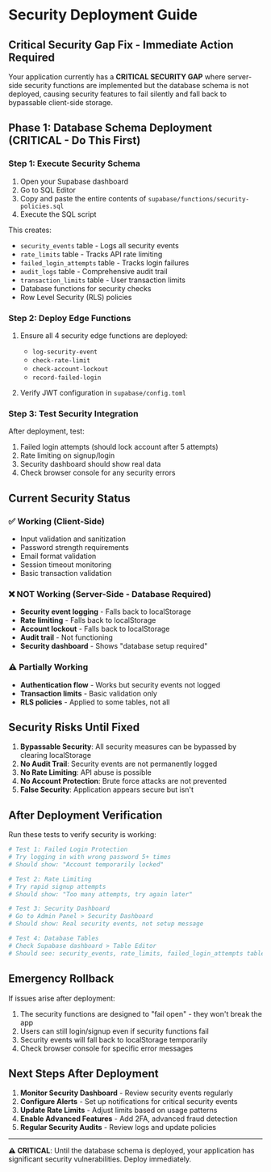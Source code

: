 # Security Deployment Guide

## Critical Security Gap Fix - Immediate Action Required

Your application currently has a **CRITICAL SECURITY GAP** where server-side security functions are implemented but the database schema is not deployed, causing security features to fail silently and fall back to bypassable client-side storage.

## Phase 1: Database Schema Deployment (CRITICAL - Do This First)

### Step 1: Execute Security Schema
1. Open your Supabase dashboard
2. Go to SQL Editor
3. Copy and paste the entire contents of `supabase/functions/security-policies.sql`
4. Execute the SQL script

This creates:
- `security_events` table - Logs all security events
- `rate_limits` table - Tracks API rate limiting
- `failed_login_attempts` table - Tracks login failures
- `audit_logs` table - Comprehensive audit trail
- `transaction_limits` table - User transaction limits
- Database functions for security checks
- Row Level Security (RLS) policies

### Step 2: Deploy Edge Functions
1. Ensure all 4 security edge functions are deployed:
   - `log-security-event`
   - `check-rate-limit` 
   - `check-account-lockout`
   - `record-failed-login`

2. Verify JWT configuration in `supabase/config.toml`

### Step 3: Test Security Integration
After deployment, test:
1. Failed login attempts (should lock account after 5 attempts)
2. Rate limiting on signup/login
3. Security dashboard should show real data
4. Check browser console for any security errors

## Current Security Status

### ✅ Working (Client-Side)
- Input validation and sanitization
- Password strength requirements
- Email format validation
- Session timeout monitoring
- Basic transaction validation

### ❌ NOT Working (Server-Side - Database Required)
- **Security event logging** - Falls back to localStorage
- **Rate limiting** - Falls back to localStorage
- **Account lockout** - Falls back to localStorage
- **Audit trail** - Not functioning
- **Security dashboard** - Shows "database setup required"

### ⚠️ Partially Working
- **Authentication flow** - Works but security events not logged
- **Transaction limits** - Basic validation only
- **RLS policies** - Applied to some tables, not all

## Security Risks Until Fixed

1. **Bypassable Security**: All security measures can be bypassed by clearing localStorage
2. **No Audit Trail**: Security events are not permanently logged
3. **No Rate Limiting**: API abuse is possible
4. **No Account Protection**: Brute force attacks are not prevented
5. **False Security**: Application appears secure but isn't

## After Deployment Verification

Run these tests to verify security is working:

```bash
# Test 1: Failed Login Protection
# Try logging in with wrong password 5+ times
# Should show: "Account temporarily locked"

# Test 2: Rate Limiting
# Try rapid signup attempts
# Should show: "Too many attempts, try again later"

# Test 3: Security Dashboard
# Go to Admin Panel > Security Dashboard
# Should show: Real security events, not setup message

# Test 4: Database Tables
# Check Supabase dashboard > Table Editor
# Should see: security_events, rate_limits, failed_login_attempts tables
```

## Emergency Rollback

If issues arise after deployment:
1. The security functions are designed to "fail open" - they won't break the app
2. Users can still login/signup even if security functions fail
3. Security events will fall back to localStorage temporarily
4. Check browser console for specific error messages

## Next Steps After Deployment

1. **Monitor Security Dashboard** - Review security events regularly
2. **Configure Alerts** - Set up notifications for critical security events  
3. **Update Rate Limits** - Adjust limits based on usage patterns
4. **Enable Advanced Features** - Add 2FA, advanced fraud detection
5. **Regular Security Audits** - Review logs and update policies

---
**⚠️ CRITICAL**: Until the database schema is deployed, your application has significant security vulnerabilities. Deploy immediately.